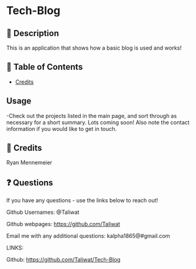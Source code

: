 # Tech-Blog

## 📘 Description

This is an application that shows how a basic blog is used and works!

## 📑 Table of Contents 

- [Credits](#credits)

## Usage

-Check out the projects listed in the main page, and sort through as necessary for a short summary.  Lots coming soon! Also note the contact information if you would like to get in touch.


## 🤝 Credits

Ryan Mennemeier


## ❓ Questions

If you have any questions - use the links below to reach out!

Github Usernames:  @Taliwat 

Github webpages: https://github.com/Taliwat 

Email me with any additional questions: kalpha1865@#gmail.com

LINKS:

Github: https://github.com/Taliwat/Tech-Blog